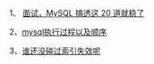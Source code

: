 
1、
[面试，MySQL 搞透这 20 道就稳了](https://z.itpub.net/article/detail/FC129243682348258125115374C4EF6B)

2、[mysql执行过程以及顺序](https://www.cnblogs.com/wyq178/p/11576065.html)

3、[谁还没碰过索引失效呢](https://jishuin.proginn.com/p/763bfbd7274f)